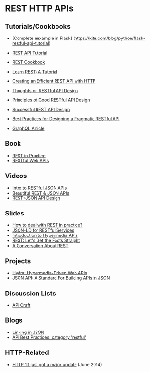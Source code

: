 # REST HTTP APIs

## Tutorials/Cookbooks

- [Complete eexample in Flask] (https://kite.com/blog/python/flask-restful-api-tutorial)
- [REST API Tutorial](http://www.restapitutorial.com/)
- [REST Cookbook](http://restcookbook.com/Basics/hateoas/)

- [Learn REST: A Tutorial](http://rest.elkstein.org/)
- [Creating an Efficient REST API with
  HTTP](http://mark-kirby.co.uk/2013/creating-a-true-rest-api/)
- [Thoughts on RESTful API
  Design](https://restful-api-design.readthedocs.org/en/latest/)
- [Principles of Good RESTful API
  Design](http://codeplanet.io/principles-good-restful-api-design/)
- [Successful REST API
  Design](http://blog.clevertech.biz/post/successful-rest-api-design)
- [Best Practices for Designing a Pragmatic RESTful
  API](http://www.vinaysahni.com/best-practices-for-a-pragmatic-restful-api)
- [GraphQL Article](https://webapplog.com/graphql/)

## Book
- [REST in Practice](http://shop.oreilly.com/product/9780596805838.do)
- [RESTful Web APIs](http://shop.oreilly.com/product/0636920028468.do)

## Videos

- [Intro to RESTful JSON APIs](https://www.youtube.com/watch?v=jApGMm5SQzs)
- [Beautiful REST & JSON APIs](https://www.youtube.com/watch?v=ItXLn7diNAk)
- [REST+JSON API Design](https://www.youtube.com/watch?v=hdSrT4yjS1g)


## Slides

- [How to deal with REST in practice?](https://speakerdeck.com/jaytaph/rest-in-practice-froscon-2012)
- [JSON-LD for RESTful Services](http://pt.slideshare.net/lanthaler/jsonld-for-restful-services)
- [Introduction to Hypermedia APIs](http://pt.slideshare.net/SmartLogic/intro-to-hypermedia-for-docs)
- [REST: Let's Get the Facts Straight](http://pt.slideshare.net/juokaz/rest-lets-get-the-facts-straight-fowa-london)
- [A Conversation About REST](http://pt.slideshare.net/notmessenger/a-conversation-about-rest-extended-version)



## Projects

- [Hydra: Hypermedia-Driven Web APIs](http://www.hydra-cg.com)
- [JSON API: A Standard For Building APIs in JSON](http://jsonapi.org/)

## Discussion Lists

- [API Craft](api-craft@googlegroups.com)


## Blogs

- [Linking in JSON](http://www.mnot.net/blog/2011/11/25/linking_in_json)
- [API Best Practices: category 'restful'](https://blog.apigee.com/taglist/restful)


## HTTP-Related

- [HTTP 1.1 just got a major update](http://evertpot.com/http-11-updated) (June 2014)


